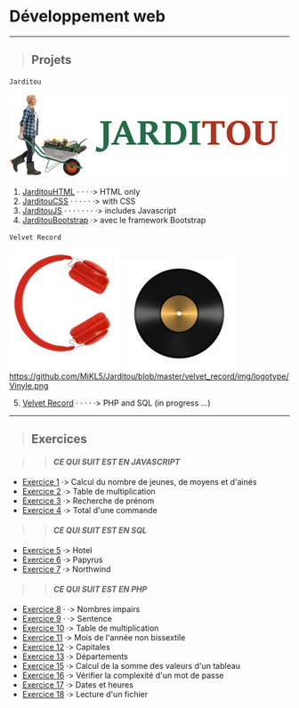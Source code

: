 ﻿
# **Développement web**

---

> ## Projets

```
Jarditou
```
![Logo Jarditou](jarditouCSS/src/img/jarditou_logo.jpg "Logo Jarditou")

1. [JarditouHTML](https://github.com/MiKL5/Jarditou/tree/master/jarditouHTML) · · · ·> HTML only
2. [JarditouCSS](https://github.com/MiKL5/Jarditou/tree/master/jarditouCSS)  · · · · · ·> with CSS
3. [JarditouJS](https://github.com/MiKL5/Jarditou/tree/master/jarditouJS) · · · · · · · ·> includes Javascript
4. [JarditouBootstrap](https://github.com/MiKL5/Jarditou/tree/master/jarditouBootstrap) ·> avec le framework Bootstrap

```
Velvet Record
```
![Le mot record sera écrit par un câble mini jack le casque et le c le vinyle le o](velvet_record/img/logotype/casqueRecord.png "Velvet Record") ![Le mot record sera écrit par un câble mini jack le casque et le c le vinyle le o](velvet_record/img/logotype/vinyle.png)
https://github.com/MiKL5/Jarditou/blob/master/velvet_record/img/logotype/Vinyle.png

5. [Velvet Record](https://github.com/MiKL5/Jarditou/tree/master/velvet_record) · · · · ·> PHP and SQL (in progress ...)

___

> ## Exercices

>> #### ***CE QUI SUIT EST EN JAVASCRIPT***

* [Exercice 1](https://github.com/MiKL5/Jarditou/tree/master/exercice_01_tranchesDages) ·> Calcul du nombre de jeunes, de moyens et d'ainés
* [Exercice 2](https://github.com/MiKL5/Jarditou/tree/master/exercice_02_multiplication) ·> Table de multiplication
* [Exercice 3](https://github.com/MiKL5/Jarditou/tree/master/exercice_03_rchDePrenom) ·> Recherche de prénom
* [Exercice 4](https://github.com/MiKL5/Jarditou/tree/master/exercice_04_totalDuneCommande) ·> Total d'une commande

>> #### ***CE QUI SUIT EST EN SQL***

* [Exercice 5](https://github.com/MiKL5/Jarditou/tree/master/exercice_05_casHotel) ·> Hotel
* [Exercice 6](https://github.com/MiKL5/Jarditou/tree/master/exercice_06_casPapyrus) ·> Papyrus
* [Exercice 7](https://github.com/MiKL5/Jarditou/tree/master/exercice_07_Northwind) ·> Northwind


>> #### ***CE QUI SUIT EST EN PHP***

* [Exercice 8](https://github.com/MiKL5/Jarditou/tree/master/exercice_08_nbImpairs) · ·> Nombres impairs
* [Exercice 9](https://github.com/MiKL5/Jarditou/tree/master/exercice_09_sentence) · ·> Sentence
* [Exercice 10](https://github.com/MiKL5/Jarditou/tree/master/exercice_10_tableMultiplication) ·> Table de multiplication
* [Exercice 11](https://github.com/MiKL5/Jarditou/tree/master/exercice_11_moisDeLanneeNonBisectile) ·> Mois de l'année non bissextile
* [Exercice 12](https://github.com/MiKL5/Jarditou/tree/master/exercice_12_Capitales) ·> Capitales
* [Exercice 13](https://github.com/MiKL5/Jarditou/tree/master/exercice_13_departements) ·> Départements
* [Exercice 15](https://github.com/MiKL5/Jarditou/tree/master/exercice_15_calculDeLaSommeDesValeursDunTableau) ·> Calcul de la somme des valeurs d'un tableau
* [Exercice 16](https://github.com/MiKL5/Jarditou/tree/master/exercice_16_pswd) ·> Vérifier la complexité d'un mot de passe
* [Exercice 17](https://github.com/MiKL5/Jarditou/tree/master/exercice_17_datesEtHeures) ·> Dates et heures
* [Exercice 18](https://github.com/MiKL5/Jarditou/tree/master/exercice_18_lectureDunFichier) ·> Lecture d'un fichier